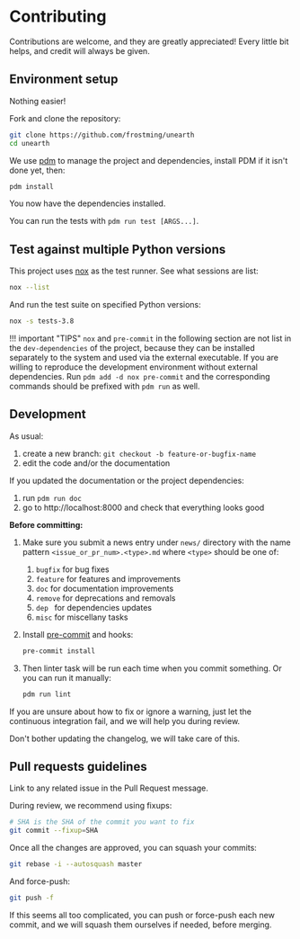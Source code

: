# Contributing

Contributions are welcome, and they are greatly appreciated!
Every little bit helps, and credit will always be given.

## Environment setup

Nothing easier!

Fork and clone the repository:

```bash
git clone https://github.com/frostming/unearth
cd unearth
```

We use [pdm](https://pdm.fming.dev) to manage the project and dependencies, install PDM if it isn't done yet, then:

```bash
pdm install
```

You now have the dependencies installed.

You can run the tests with `pdm run test [ARGS...]`.

## Test against multiple Python versions

This project uses [nox](https://nox.thea.codes/) as the test runner. See what sessions are list:

```bash
nox --list
```

And run the test suite on specified Python versions:

```bash
nox -s tests-3.8
```

!!! important "TIPS"
`nox` and `pre-commit` in the following section are not list in the `dev-dependencies` of the project,
because they can be installed separately to the system and used via the external executable. If you are willing to
reproduce the development environment without external dependencies. Run `pdm add -d nox pre-commit` and the
corresponding commands should be prefixed with `pdm run` as well.

## Development

As usual:

1. create a new branch: `git checkout -b feature-or-bugfix-name`
1. edit the code and/or the documentation

If you updated the documentation or the project dependencies:

1. run `pdm run doc`
1. go to http://localhost:8000 and check that everything looks good

**Before committing:**

1. Make sure you submit a news entry under `news/` directory with the name pattern `<issue_or_pr_num>.<type>.md` where `<type>` should be one of:

   1. `bugfix` for bug fixes
   1. `feature` for features and improvements
   1. `doc` for documentation improvements
   1. `remove` for deprecations and removals
   1. `dep ` for dependencies updates
   1. `misc` for miscellany tasks

1. Install [pre-commit](https://pre-commit.com/) and hooks:
   ```bash
   pre-commit install
   ```
1. Then linter task will be run each time when you commit something. Or you can run it manually:
   ```bash
   pdm run lint
   ```

If you are unsure about how to fix or ignore a warning,
just let the continuous integration fail,
and we will help you during review.

Don't bother updating the changelog, we will take care of this.

## Pull requests guidelines

Link to any related issue in the Pull Request message.

During review, we recommend using fixups:

```bash
# SHA is the SHA of the commit you want to fix
git commit --fixup=SHA
```

Once all the changes are approved, you can squash your commits:

```bash
git rebase -i --autosquash master
```

And force-push:

```bash
git push -f
```

If this seems all too complicated, you can push or force-push each new commit,
and we will squash them ourselves if needed, before merging.

